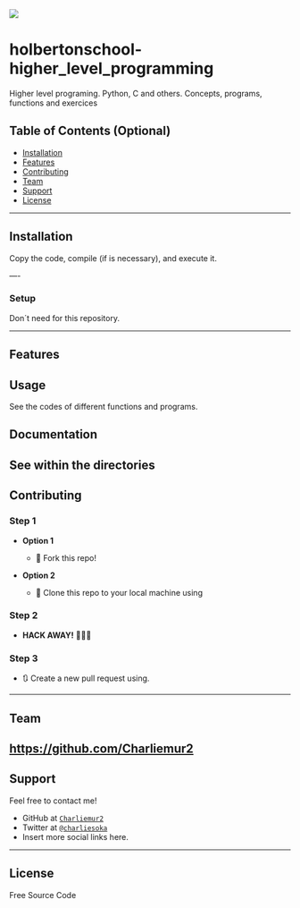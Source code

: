 <img src="https://yawpitchroll.com/posts/the-35-words-you-need-to-python/png/opengraph_1x1.c696aeff96be74651553253b817e689868b1773239467c645c2b0a13bb802374.png">


#  holbertonschool-higher_level_programming

Higher level programing. Python, C and others. Concepts, programs, functions and exercices


## Table of Contents (Optional)

- [Installation](#installation)
- [Features](#features)
- [Contributing](#contributing)
- [Team](#team)
- [Support](#support)
- [License](#license)

---

## Installation

Copy the code, compile (if is necessary), and execute it.

—-

### Setup

Don´t need for this repository.

---

## Features
## Usage

See the codes of different functions and programs.

## Documentation

See within the directories
---

## Contributing

### Step 1

- **Option 1**
    - 🍴 Fork this repo!

- **Option 2**
    - 👯 Clone this repo to your local machine using

### Step 2

- **HACK AWAY!** 🔨🔨🔨

### Step 3

- 🔃 Create a new pull request using.
---

## Team

https://github.com/Charliemur2
---

## Support

Feel free to contact me!

- GitHub at <a href="https://github.com/Charliemur2">`Charliemur2`</a>
- Twitter at <a href="https://twitter.com/charliesoka">`@charliesoka`</a>
- Insert more social links here.

---

## License

Free Source Code